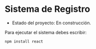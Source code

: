 <h1> Sistema de Registro</h1>

- Estado del proyecto: En construcción.

Para ejecutar el sistema debes escribir:

```npm install react```
